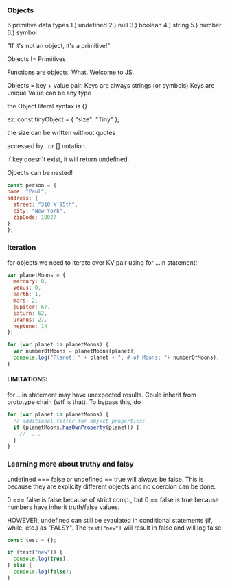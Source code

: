 ### Objects

6 primitive data types
1.) undefined
2.) null
3.) boolean
4.) string
5.) number
6.) symbol

"If it's not an object, it's a primitive!"

Objects != Primitives

Functions are objects.  What.  Welcome to JS.

Objects = key + value pair.
  Keys are always strings (or symbols)
  Keys are unique
  Value can be any type

  the Object literal syntax is {}

  ex: const tinyObject = { "size": "Tiny" };

  the size can be written without quotes

  accessed by . or [] notation.

  if key doesn't exist, it will return undefined.

  Ojbects can be nested!

  ```javascript
const person = {
  name: "Paul",
  address: {
    street: "310 W 95th",
    city: "New York",
    zipCode: 10027
  }
};
  ```

### Iteration

for objects we need to iterate over KV pair using for ...in statement!

```js
var planetMoons = {
  mercury: 0,
  venus: 0,
  earth: 1,
  mars: 2,
  jupiter: 67,
  saturn: 62,
  uranus: 27,
  neptune: 14
};

for (var planet in planetMoons) {
  var numberOfMoons = planetMoons[planet];
  console.log("Planet: " + planet + ", # of Moons: "+ numberOfMoons);
}
```

#### LIMITATIONS:

for ...in statement may have unexpected results.  Could inherit from prototype chain (wtf is that).  To bypass this, do

```js
for (var planet in planetMoons) {
  // additional filter for object properties:
  if (planetMoons.hasOwnProperty(planet)) {
    //  ...
  }
}
```


### Learning more about truthy and falsy

undefined === false or undefined == true will always be false.  This is because they are explicity different objects and no coercion can be done.

0 === false is false because of strict comp., but 0 == false is true because numbers have inherit truth/false values.

HOWEVER, undefined can still be evaulated in conditional statements (if, while, etc.) as "FALSY".  The `test["new"]` will result in false and will log false.

```js
const test = {};

if (test["new"]) {
  console.log(true);
} else {
  console.log(false);
}
```